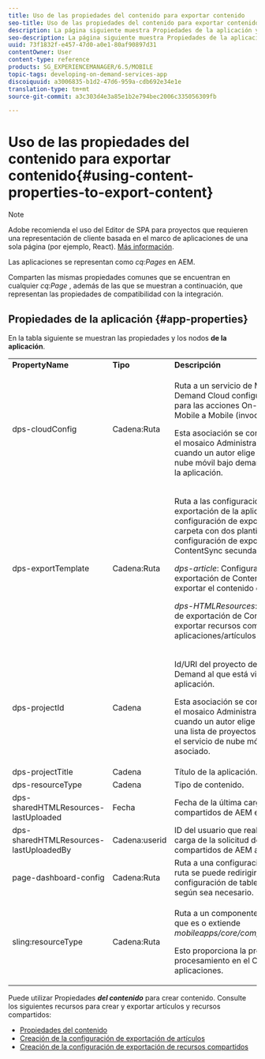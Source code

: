```yaml
---
title: Uso de las propiedades del contenido para exportar contenido
seo-title: Uso de las propiedades del contenido para exportar contenido
description: La página siguiente muestra Propiedades de la aplicación y Nodos.
seo-description: La página siguiente muestra Propiedades de la aplicación y Nodos.
uuid: 73f1832f-e457-47d0-a0e1-80af90897d31
contentOwner: User
content-type: reference
products: SG_EXPERIENCEMANAGER/6.5/MOBILE
topic-tags: developing-on-demand-services-app
discoiquuid: a3006835-b1d2-47d6-959a-cdb692e34e1e
translation-type: tm+mt
source-git-commit: a3c303d4e3a85e1b2e794bec2006c335056309fb

---
```



# Uso de las propiedades del contenido para exportar contenido{#using-content-properties-to-export-content}

>[!NOTE]
>
>Adobe recomienda el uso del Editor de SPA para proyectos que requieren una representación de cliente basada en el marco de aplicaciones de una sola página (por ejemplo, React). [Más información](/help/sites-developing/spa-overview.md).

Las aplicaciones se representan como *cq:Pages* en AEM.

Comparten las mismas propiedades comunes que se encuentran en cualquier *cq:Page* , además de las que se muestran a continuación, que representan las propiedades de compatibilidad con la integración.

## Propiedades de la aplicación {#app-properties}

En la tabla siguiente se muestran las propiedades y los nodos **de la aplicación**.

<table>
 <tbody>
  <tr>
   <td><strong>PropertyName</strong></td>
   <td><strong>Tipo</strong></td>
   <td><strong>Descripción</strong></td>
  </tr>
  <tr>
   <td>dps-cloudConfig</td>
   <td>Cadena:Ruta</td>
   <td><p>Ruta a un servicio de Mobile On-Demand Cloud configurado. Se utiliza para las acciones On-Demand de AEM Mobile a Mobile (invocación de API)</p> <p>Esta asociación se configura mediante el mosaico Administrar conexión cuando un autor elige un servicio de nube móvil bajo demanda para asociar la aplicación.</p> </td>
  </tr>
  <tr>
   <td>dps-exportTemplate</td>
   <td>Cadena:Ruta</td>
   <td><p>Ruta a las configuraciones de exportación de la aplicación. La configuración de exportación es una carpeta con dos plantillas de configuración de exportación de ContentSync secundarias;</p> <p><i>dps-article</i>: Configuración de exportación de ContentSync para exportar el contenido del artículo</p> <p><i>dps-HTMLResources</i>: Configuración de exportación de ContentSync para exportar recursos compartidos de aplicaciones/artículos</p> </td>
  </tr>
  <tr>
   <td>dps-projectId</td>
   <td>Cadena</td>
   <td><p>Id/URI del proyecto de Mobile On-Demand al que está vinculada esta aplicación.</p> <p>Esta asociación se configura mediante el mosaico Administrar conexión cuando un autor elige el proyecto de una lista de proyectos disponibles para el servicio de nube móvil bajo demanda asociado.</p> </td>
  </tr>
  <tr>
   <td>dps-projectTitle</td>
   <td>Cadena</td>
   <td>Título de la aplicación.</td>
  </tr>
  <tr>
   <td>dps-resourceType</td>
   <td>Cadena</td>
   <td>Tipo de contenido.</td>
  </tr>
  <tr>
   <td>dps-sharedHTMLResources-lastUploaded</td>
   <td>Fecha</td>
   <td>Fecha de la última carga de recursos compartidos de AEM en AEM Mobile.</td>
  </tr>
  <tr>
   <td>dps-sharedHTMLResources-lastUploadedBy</td>
   <td>Cadena:userid</td>
   <td>ID del usuario que realizó la última carga de la solicitud de recursos compartidos de AEM a AEM Mobile.</td>
  </tr>
  <tr>
   <td>page-dashboard-config</td>
   <td>Cadena:Ruta</td>
   <td>Ruta a una configuración de tablero. La ruta se puede redirigir a una configuración de tablero personalizada según sea necesario.</td>
  </tr>
  <tr>
   <td>sling:resourceType</td>
   <td>Cadena:Ruta</td>
   <td><p>Ruta a un componente cq:Component que es o extiende <i>mobileapps/core/components/instance.</i></p> <p>Esto proporciona la presencia y el procesamiento en el Catálogo de aplicaciones.</p> </td>
  </tr>
 </tbody>
</table>

Puede utilizar Propiedades ***del contenido*** para crear contenido. Consulte los siguientes recursos para crear y exportar artículos y recursos compartidos:

* [Propiedades del contenido](/help/mobile/content-properties.md)
* [Creación de la configuración de exportación de artículos](/help/mobile/creating-article-export-configuration.md)
* [Creación de la configuración de exportación de recursos compartidos](/help/mobile/creating-shared-resources-export-configuration.md)
